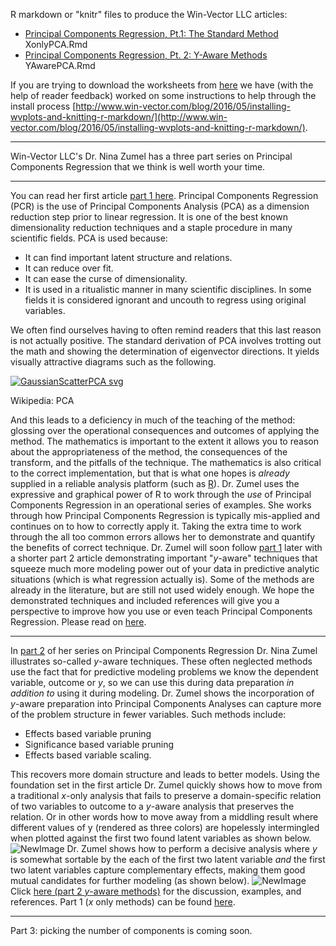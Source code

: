 
R markdown or "knitr" files to produce the Win-Vector LLC articles:

 * [Principal Components Regression, Pt.1: The Standard Method](http://www.win-vector.com/blog/2016/05/pcr_part1_xonly/) XonlyPCA.Rmd
 * [Principal Components Regression, Pt. 2: Y-Aware Methods](http://www.win-vector.com/blog/2016/05/pcr_part2_yaware/) YAwarePCA.Rmd

If you are trying to download the worksheets from [here](https://github.com/WinVector/Examples/tree/master/PCR) we have (with the help of reader feedback) worked on some instructions to help through the install process [http://www.win-vector.com/blog/2016/05/installing-wvplots-and-knitting-r-markdown/](http://www.win-vector.com/blog/2016/05/installing-wvplots-and-knitting-r-markdown/).


------------------------------------------------------------------------

Win-Vector LLC's Dr. Nina Zumel has a three part series on
Principal Components Regression that we think is well worth your time.

------------------------------------------------------------------------

You can read her first article
[part 1 here](http://www.win-vector.com/blog/2016/05/pcr_part1_xonly).
Principal Components Regression (PCR) is the use of Principal Components
Analysis (PCA) as a dimension reduction step prior to linear regression.
It is one of the best known dimensionality reduction techniques and a
staple procedure in many scientific fields. PCA is used because:

-   It can find important latent structure and relations.
-   It can reduce over fit.
-   It can ease the curse of dimensionality.
-   It is used in a ritualistic manner in many scientific disciplines.
    In some fields it is considered ignorant and uncouth to regress
    using original variables.

We often find ourselves having to often remind readers that this last
reason is not actually positive. The standard derivation of PCA involves
trotting out the math and showing the determination of eigenvector
directions. It yields visually attractive diagrams such as the
following.

[![GaussianScatterPCA
svg](http://www.win-vector.com/blog/wp-content/uploads/2016/05/GaussianScatterPCA.svg_.png "GaussianScatterPCA.svg.png")](https://en.wikipedia.org/wiki/Principal_component_analysis#/media/File:GaussianScatterPCA.svg)

Wikipedia: PCA

And this leads to a deficiency in much of the teaching of the method:
glossing over the operational consequences and outcomes of applying the
method. The mathematics is important to the extent it allows you to
reason about the appropriateness of the method, the consequences of the
transform, and the pitfalls of the technique. The mathematics is also
critical to the correct implementation, but that is what one hopes is
*already* supplied in a reliable analysis platform (such as
[R](https://cran.r-project.org)). Dr. Zumel uses the expressive and
graphical power of R to work through the *use* of Principal Components
Regression in an operational series of examples. She works through how
Principal Components Regression is typically mis-applied and continues
on to how to correctly apply it. Taking the extra time to work through
the all too common errors allows her to demonstrate and quantify the
benefits of correct technique. Dr. Zumel will soon follow [part
1](http://www.win-vector.com/blog/2016/05/pcr_part1_xonly) later with a
shorter part 2 article demonstrating important "*y*-aware" techniques
that squeeze much more modeling power out of your data in predictive
analytic situations (which is what regression actually is). Some of the
methods are already in the literature, but are still not used widely
enough. We hope the demonstrated techniques and included references will
give you a perspective to improve how you use or even teach Principal
Components Regression. Please read on
[here](http://www.win-vector.com/blog/2016/05/pcr_part1_xonly).

------------------------------------------------------------------------

In [part 2](http://www.win-vector.com/blog/2016/05/pcr_part2_yaware) of
her series on Principal Components Regression Dr. Nina Zumel illustrates
so-called *y*-aware techniques. These often neglected methods use the
fact that for predictive modeling problems we know the dependent
variable, outcome or *y*, so we can use this during data preparation *in
addition to* using it during modeling. Dr. Zumel shows the incorporation
of *y*-aware preparation into Principal Components Analyses can capture
more of the problem structure in fewer variables. Such methods include:

-   Effects based variable pruning
-   Significance based variable pruning
-   Effects based variable scaling.

This recovers more domain structure and leads to better models. Using
the foundation set in the first article Dr. Zumel quickly shows how to
move from a traditional *x*-only analysis that fails to preserve a
domain-specific relation of two variables to outcome to a *y*-aware
analysis that preserves the relation. Or in other words how to move away
from a middling result where different values of y (rendered as three
colors) are hopelessly intermingled when plotted against the first two
found latent variables as shown below.
![NewImage](http://www.win-vector.com/blog/wp-content/uploads/2016/05/NewImage-1.png "NewImage.png")
Dr. Zumel shows how to perform a decisive analysis where *y* is somewhat
sortable by the each of the first two latent variable *and* the first
two latent variables capture complementary effects, making them good
mutual candidates for further modeling (as shown below).
![NewImage](http://www.win-vector.com/blog/wp-content/uploads/2016/05/NewImage.png "NewImage.png")
Click [here (part 2 *y*-aware
methods)](http://www.win-vector.com/blog/2016/05/pcr_part2_yaware) for
the discussion, examples, and references. Part 1 (*x* only methods) can
be found [here](http://www.win-vector.com/blog/2016/05/pcr_part1_xonly).

------------------------------------------------------------------------

Part 3: picking the number of components is coming soon.
